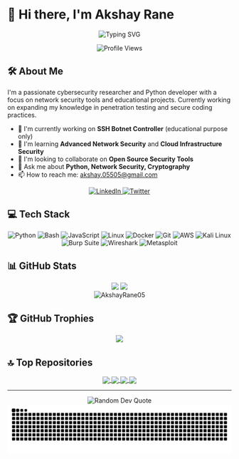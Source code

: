 # 👋 Hi there, I'm Akshay Rane

<div align="center">
  <img src="https://readme-typing-svg.herokuapp.com?font=Fira+Code&weight=600&size=28&pause=1000&color=0969DA&random=false&width=435&lines=Security+Researcher;Network+Specialist;Python+Developer" alt="Typing SVG" />
</div>

<p align="center">
  <img src="https://komarev.com/ghpvc/?username=AkshayRane05&label=Profile%20Views&color=0e75b6&style=flat" alt="Profile Views" />
</p>

## 🛠️ About Me

I'm a passionate cybersecurity researcher and Python developer with a focus on network security tools and educational projects. Currently working on expanding my knowledge in penetration testing and secure coding practices.

- 🔭 I'm currently working on **SSH Botnet Controller** (educational purpose only)
- 🌱 I'm learning **Advanced Network Security** and **Cloud Infrastructure Security**
- 👯 I'm looking to collaborate on **Open Source Security Tools**
- 💬 Ask me about **Python, Network Security, Cryptography**
- 📫 How to reach me: [akshay.05505@gmail.com](mailto:akshay.05505@gmail.com)

<p align="center">
  <a href="https://linkedin.com/in/akshay-rane-218810259">
    <img src="https://img.shields.io/badge/LinkedIn-0077B5?style=for-the-badge&logo=linkedin&logoColor=white" alt="LinkedIn"/>
  </a>
  <a href="https://twitter.com/Akshay_005_">
    <img src="https://img.shields.io/badge/Twitter-1DA1F2?style=for-the-badge&logo=twitter&logoColor=white" alt="Twitter"/>
  </a>
</p>

## 💻 Tech Stack

<p align="center">
  <img src="https://img.shields.io/badge/Python-3776AB?style=for-the-badge&logo=python&logoColor=white" alt="Python"/>
  <img src="https://img.shields.io/badge/Bash-4EAA25?style=for-the-badge&logo=gnu-bash&logoColor=white" alt="Bash"/>
  <img src="https://img.shields.io/badge/JavaScript-grey?style=for-the-badge&logo=javascript" alt="JavaScript"/>
  <img src="https://img.shields.io/badge/Linux-FCC624?style=for-the-badge&logo=linux&logoColor=black" alt="Linux"/>
  <img src="https://img.shields.io/badge/Docker-2496ED?style=for-the-badge&logo=docker&logoColor=white" alt="Docker"/>
  <img src="https://img.shields.io/badge/Git-F05032?style=for-the-badge&logo=git&logoColor=white" alt="Git"/>
  <img src="https://img.shields.io/badge/AWS-232F3E?style=for-the-badge&logo=amazon&logoColor=white" alt="AWS"/>
  <img src="https://img.shields.io/badge/Kali_Linux-557C94?style=for-the-badge&logo=kali-linux&logoColor=white" alt="Kali Linux"/>
  <img src="https://img.shields.io/badge/Burp_Suite-FF6633?style=for-the-badge&logo=burpsuite&logoColor=white" alt="Burp Suite"/>
  <img src="https://img.shields.io/badge/Wireshark-1679A7?style=for-the-badge&logo=wireshark&logoColor=white" alt="Wireshark"/>
  <img src="https://img.shields.io/badge/Metasploit-E23744?style=for-the-badge&logo=metasploit&logoColor=white" alt="Metasploit"/>
</p>

## 📊 GitHub Stats

<div align="center">
  <img height="180em" src="https://github-readme-stats.vercel.app/api?username=AkshayRane05&show_icons=true&theme=github_dark&include_all_commits=true&count_private=true"/>
  <img height="180em" src="https://github-readme-stats.vercel.app/api/top-langs/?username=AkshayRane05&layout=compact&langs_count=7&theme=github_dark"/>
</div>

<div align="center">
  <img height="180em" src="https://github-readme-streak-stats.herokuapp.com/?user=AkshayRane05&theme=github-dark-blue" alt="AkshayRane05"/>
</div>

## 🏆 GitHub Trophies

<div align="center">
  <img src="https://github-profile-trophy.vercel.app/?username=AkshayRane05&theme=darkhub&no-frame=true&margin-w=15" />
</div>

## 🔝 Top Repositories

<div align="center">
  <a href="https://github.com/AkshayRane05/SSH-Botnet">
    <img align="center" src="https://github-readme-stats.vercel.app/api/pin/?username=AkshayRane05&repo=SSH-Botnet&theme=github_dark" />
  </a>
  <a href="https://github.com/AkshayRane05/Outbound-Network-Monitor">
    <img align="center" src="https://github-readme-stats.vercel.app/api/pin/?username=AkshayRane05&repo=Outbound-Network-Monitor&theme=github_dark" />
  </a>
  <a href="https://github.com/AkshayRane05/Phishing-Detection-Tool">
    <img align="center" src="https://github-readme-stats.vercel.app/api/pin/?username=AkshayRane05&repo=Phishing-Detection-Tool&theme=github_dark" />
  </a>
  <a href="https://github.com/AkshayRane05/Network-Scanner">
    <img align="center" src="https://github-readme-stats.vercel.app/api/pin/?username=AkshayRane05&repo=Network-Scanner&theme=github_dark" />
  </a>
</div>

---

<div align="center">
  <img src="https://quotes-github-readme.vercel.app/api?type=horizontal&theme=dark" alt="Random Dev Quote"/>
</div>

<div align="center">
  <img src="https://raw.githubusercontent.com/AkshayRane05/AkshayRane05/output/github-contribution-grid-snake-dark.svg" alt="Snake animation"/>
</div>
